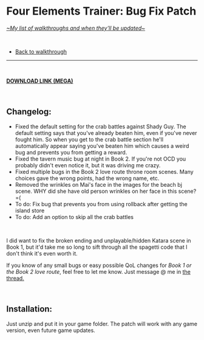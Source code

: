 # Four Elements Trainer: Bug Fix Patch
[*\~My list of walkthroughs and when they'll be updated\~*](https://www.patreon.com/maimlain)

<br>

- [Back to walkthrough](https://github.com/maim-lain/fourelements/blob/master/book-2/home.md)  
 
---

<br>

[**DOWNLOAD LINK (MEGA)**](https://mega.nz/#!6aZwkC6S!MqOHp4D7ffD2Oz1Z77v4yqXaB_r-2BVhfnd3HNiJTCY)  

<br>

## Changelog:
 - Fixed the default setting for the crab battles against Shady Guy. The default setting says that you've already beaten him, even if you've never fought him. So when you get to the crab battle section he'll automatically appear saying you've beaten him which causes a weird bug and prevents you from getting a reward.
 - Fixed the tavern music bug at night in Book 2. If you're not OCD you probably didn't even notice it, but it was driving me crazy.
- Fixed multiple bugs in the Book 2 love route throne room scenes. Many choices gave the wrong points, had the wrong name, etc.
- Removed the wrinkles on Mai's face in the images for the beach bj scene. WHY did she have old person wrinkles on her face in this scene? =(
- To do: Fix bug that prevents you from using rollback after getting the island store
- To do: Add an option to skip all the crab battles

<br>

I did want to fix the broken ending and unplayable/hidden Katara scene in Book 1, but it'd take me so long to sift through all the spagetti code that I don't think it's even worth it.

If you know of any small bugs or easy possible QoL changes for *Book 1 or the Book 2 love route*, feel free to let me know. Just message @ me in [the thread.](https://f95zone.com/threads/four-elements-trainer-v0-6-13e-mity.730/)

<br>

## Installation:
Just unzip and put it in your game folder. The patch will work with any game version, even future game updates.
